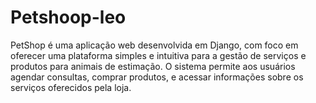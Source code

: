 # Petshoop-leo
PetShop é uma aplicação web desenvolvida em Django, com foco em oferecer uma plataforma simples e intuitiva para a gestão de serviços e produtos para animais de estimação. O sistema permite aos usuários agendar consultas, comprar produtos, e acessar informações sobre os serviços oferecidos pela loja.

